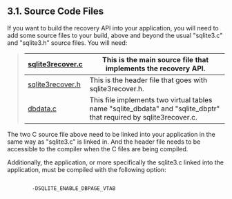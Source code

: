 ## 3\.1\. Source Code Files


If you want to build the recovery API into your application, you will
need to add some source files to your build, above and beyond the usual
"sqlite3\.c" and "sqlite3\.h" source files. You will need:







> | [sqlite3recover.c](https://sqlite.org/src/file/ext/recover/sqlite3recover.c) | This is the main source file that implements the recovery API. |
> | --- | --- |
> | [sqlite3recover.h](https://sqlite.org/src/file/ext/recover/sqlite3recover.h) | This is the header file that goes with sqlite3recover.h. |
> | [dbdata.c](https://sqlite.org/src/file/ext/recover/dbdata.c) | This file implements two virtual tables name "sqlite\_dbdata" and "sqlite\_dbptr" that required by sqlite3recover.c. |



The two C source file above need to be linked into your application in the
same way as "sqlite3\.c" is linked in. And the header file needs to be
accessible to the compiler when the C files are being compiled.




Additionally, the application, or more specifically the sqlite3\.c linked
into the application, must be compiled with the following option:



```

        -DSQLITE_ENABLE_DBPAGE_VTAB

```

